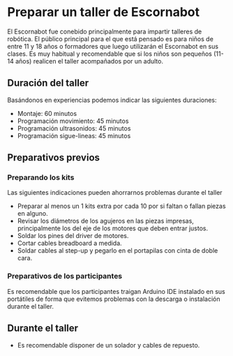 # Preparar un taller de Escornabot

El Escornabot fue conebido principalmente para impartir talleres de robótica. El público principal para el que está pensado es para niños de entre 11 y 18 años o formadores que luego utilizarán el Escornabot en sus clases. Es muy habitual y recomendable que si los niños son pequeños (11-14 años) realicen el taller acompañados por un adulto.

## Duración del taller
Basándonos en experiencias podemos indicar las siguientes duraciones:

- Montaje: 60 minutos
- Programación movimiento: 45 minutos
- Programación ultrasonidos: 45 minutos
- Programación sigue-lineas: 45 minutos

## Preparativos previos

### Preparando los kits

Las siguientes indicaciones pueden ahorrarnos problemas durante el taller

- Preparar al menos un 1 kits extra por cada 10 por si faltan o fallan piezas en alguno.
- Revisar los diámetros de los agujeros en las piezas impresas, principalmente los del eje de los motores que deben entrar justos.
- Soldar los pines del driver de motores.
- Cortar cables breadboard a medida.
- Soldar cables al step-up y pegarlo en el portapilas con cinta de doble cara.

### Preparativos de los participantes
Es recomendable que los participantes traigan Arduino IDE instalado en sus portátiles de forma que evitemos problemas con la descarga o instalación durante el taller.

## Durante el taller

- Es recomendable disponer de un solador y cables de repuesto.